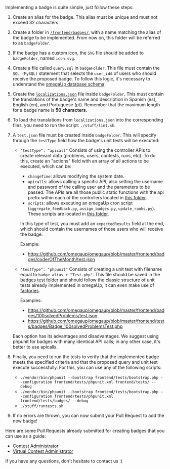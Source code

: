 Implementing a badge is quite simple, just follow these steps:

1. Create an alias for the badge. This alias must be unique and must not exceed 32 characters.

2. Create a folder in [`/frontend/badges/`](https://github.com/omegaup/omegaup/tree/master/frontend/badges), with a name matching the alias of the badge to be implemented. From now on, this folder will be referred to as `badgeFolder`.

3. If the badge has a custom icon, the `SVG` file should be added to `badgeFolder`, named `icon.svg`.

4. Create a file called `query.sql` in `badgeFolder`. This file must contain the `SQL (MySQL)` statement that selects the `user_id`s of users who should receive the proposed badge. To follow this logic, it's necessary to understand the [omegaUp database schema](https://github.com/omegaup/omegaup/blob/master/frontend/database/schema.sql).

5. Create the [`localizations.json`](https://github.com/omegaup/omegaup/blob/master/frontend/badges/legacyUser/localizations.json) file inside `badgeFolder`. This must contain the translations of the badge's name and description in Spanish (es), English (en), and Portuguese (pt). Remember that the maximum length for a badge name is **50 characters**.

6. To load the translations from `localizations.json` into the corresponding files, you need to run the script: `./stuff/lint.sh`.

7. A `test.json` file must be created inside `badgeFolder`. This will specify through the `testType` field how the badge's unit tests will be executed:

   - `"testType": "apicall"` Consists of using the controller APIs to create relevant data (problems, users, contests, runs, etc). To do this, create an "actions" field with an array of all actions to be executed, which can be:

        - `changeTime`: allows modifying the system date.
        - `apicalls`: allows calling a specific API, also setting the username and password of the calling user and the parameters to be passed. The APIs are all those public static functions with the api prefix within each of the controllers located in [this folder](https://github.com/omegaup/omegaup/tree/master/frontend/server/controllers).
        - `scripts`: allows executing an omegaUp cron script (`aggregate_feedback.py`, `assign_badges.py`, `update_ranks.py`). These scripts are located in [this folder](https://github.com/omegaup/omegaup/tree/master/stuff/cron).

        In this type of test, you must add an `expectedResults` field at the end, which should contain the usernames of those users who will receive the badge.

        Example:

      - https://github.com/omegaup/omegaup/blob/master/frontend/badges/coderOfTheMonth/test.json

   - `"testType": "phpunit"` Consists of creating a unit test with filename equal to `badge alias + "Test.php"`. This file should be saved in the [badges test folder](https://github.com/omegaup/omegaup/tree/master/frontend/tests/badges) and should follow the classic structure of unit tests already implemented in omegaUp, it can even make use of [factories](https://github.com/omegaup/omegaup/tree/master/frontend/tests/factories).
       
        Examples:

     - https://github.com/omegaup/omegaup/blob/master/frontend/badges/100solvedProblems/test.json
     - https://github.com/omegaup/omegaup/blob/master/frontend/tests/badges/Badge_100solvedProblemsTest.php

    Each option has its advantages and disadvantages. We suggest using phpunit for badges with many identical API calls; in any other case, it's better to use apicalls.

8. Finally, you need to run the tests to verify that the implemented badge meets the specified criteria and that the proposed query and unit test execute successfully. For this, you can use any of the following scripts:
   - `./vendor/bin/phpunit --bootstrap frontend/tests/bootstrap.php --configuration frontend/tests/phpunit.xml frontend/tests/ --debug`
   - `./vendor/bin/phpunit --bootstrap frontend/tests/bootstrap.php --configuration frontend/tests/phpunit.xml frontend/tests/badges/ --debug`
   - `./stuff/runtests.sh`

9. If no errors are thrown, you can now submit your Pull Request to add the new badge!

Here are some Pull Requests already submitted for creating badges that you can use as a guide:
- [Contest Administrator](https://github.com/omegaup/omegaup/pull/2602/files)
- [Virtual Contest Administrator](https://github.com/omegaup/omegaup/pull/2603/files)

If you have any questions, don't hesitate to contact us :)